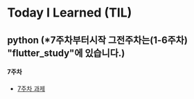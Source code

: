 # Today I Learned (TIL)

## python  (*7주차부터시작 그전주차는(1-6주차) "flutter_study"에 있습니다.)

#### 7주차
- [7주차 과제](../main/7주차%20과제.md)
